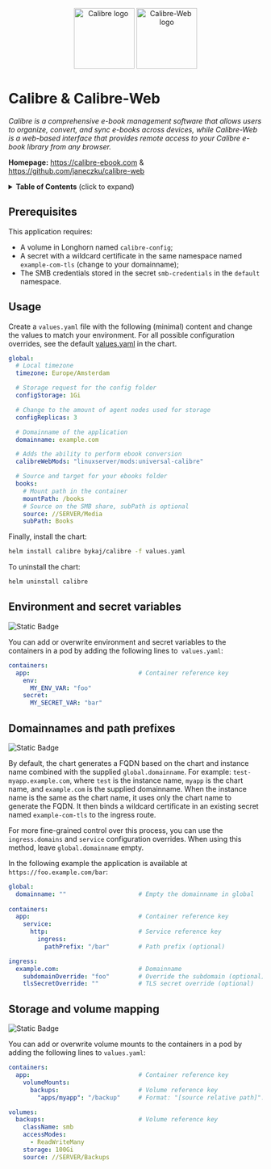 <p align="center">
    <img src="https://cdn.jsdelivr.net/gh/selfhst/icons/svg/calibre.svg" height="120" alt="Calibre logo">
    <img src="https://cdn.jsdelivr.net/gh/selfhst/icons/svg/calibre-web.svg" height="120" alt="Calibre-Web logo">
</p>

# Calibre & Calibre-Web
*Calibre is a comprehensive e-book management software that allows users to organize, convert, and sync e-books across devices, while Calibre-Web is a web-based interface that provides remote access to your Calibre e-book library from any browser.*

**Homepage:** <https://calibre-ebook.com> & <https://github.com/janeczku/calibre-web>

<details>
<summary><strong>Table of Contents</strong> (click to expand)</summary>

1. [Prerequisites](#prerequisites)
2. [Usage](#usage)
3. [Environment and secret variables](#environment-and-secret-variables)
4. [Domainnames and path prefixes](#domainnames-and-path-prefixes)
5. [Storage and volume mapping](#storage-and-volume-mapping)

</details>

## Prerequisites
This application requires:
- A volume in Longhorn named `calibre-config`;
- A secret with a wildcard certificate in the same namespace named `example-com-tls` (change to your domainname);
- The SMB credentials stored in the secret `smb-credentials` in the `default` namespace.

## Usage
Create a `values.yaml` file with the following (minimal) content and change the values to match your environment. For all possible configuration overrides, see the default [values.yaml](https://github.com/ByKaj/helm/blob/main/charts/calibre/values.yaml) in the chart.
```yaml
global:
  # Local timezone
  timezone: Europe/Amsterdam

  # Storage request for the config folder
  configStorage: 1Gi

  # Change to the amount of agent nodes used for storage
  configReplicas: 3

  # Domainname of the application
  domainname: example.com

  # Adds the ability to perform ebook conversion
  calibreWebMods: "linuxserver/mods:universal-calibre"

  # Source and target for your ebooks folder
  books:
    # Mount path in the container
    mountPath: /books
    # Source on the SMB share, subPath is optional
    source: //SERVER/Media
    subPath: Books
```

Finally, install the chart:
```bash
helm install calibre bykaj/calibre -f values.yaml
```
To uninstall the chart:
```bash
helm uninstall calibre
```

## Environment and secret variables
![Static Badge](https://img.shields.io/badge/Version-%3E%3D_1.1.0-white?style=flat&labelColor=lightgray)

You can add or overwrite environment and secret variables to the containers in a pod by adding the following lines to` values.yaml`:
```yaml
containers:
  app:                              # Container reference key
    env:
      MY_ENV_VAR: "foo"
    secret:
      MY_SECRET_VAR: "bar"
```

## Domainnames and path prefixes
![Static Badge](https://img.shields.io/badge/Version-%3E%3D_1.2.0-white?style=flat&labelColor=lightgray)

By default, the chart generates a FQDN based on the chart and instance name combined with the supplied `global.domainname`. For example: `test-myapp.example.com`, where `test` is the instance name, `myapp` is the chart name, and `example.com` is the supplied domainname. When the instance name is the same as the chart name, it uses only the chart name to generate the FQDN. It then binds a wildcard certificate in an existing secret named `example-com-tls` to the ingress route.

For more fine-grained control over this process, you can use the `ingress.domains` and `service` configuration overrides. When using this method, leave `global.domainname` empty.

In the following example the application is available at `https://foo.example.com/bar`:
```yaml
global:
  domainname: ""                    # Empty the domainname in global
  
containers:
  app:                              # Container reference key
    service:
      http:                         # Service reference key
        ingress:
          pathPrefix: "/bar"        # Path prefix (optional)

ingress:
  example.com:                      # Domainname
    subdomainOverride: "foo"        # Override the subdomain (optional)
    tlsSecretOverride: ""           # TLS secret override (optional)
```

## Storage and volume mapping
![Static Badge](https://img.shields.io/badge/Version-%3E%3D_1.1.0-white?style=flat&labelColor=lightgray)

You can add or overwrite volume mounts to the containers in a pod by adding the following lines to `values.yaml`:
```yaml
containers:
  app:                              # Container reference key
    volumeMounts:
      backups:                      # Volume reference key
        "apps/myapp": "/backup"     # Format: "[source relative path]": "<container mount path>"

volumes:
  backups:                          # Volume reference key
    className: smb
    accessModes: 
      - ReadWriteMany
    storage: 100Gi
    source: //SERVER/Backups
```